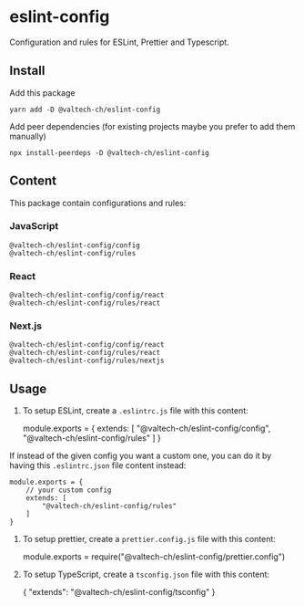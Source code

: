 # eslint-config

Configuration and rules for ESLint, Prettier and Typescript.

## Install

Add this package

    yarn add -D @valtech-ch/eslint-config

Add peer dependencies (for existing projects maybe you prefer to add them manually)

    npx install-peerdeps -D @valtech-ch/eslint-config

## Content

This package contain configurations and rules:

### JavaScript

    @valtech-ch/eslint-config/config
    @valtech-ch/eslint-config/rules

### React

    @valtech-ch/eslint-config/config/react
    @valtech-ch/eslint-config/rules/react

### Next.js

    @valtech-ch/eslint-config/config/react
    @valtech-ch/eslint-config/rules/react
    @valtech-ch/eslint-config/rules/nextjs

## Usage

1. To setup ESLint, create a `.eslintrc.js` file with this content:

    module.exports = {
        extends: [
            "@valtech-ch/eslint-config/config",
            "@valtech-ch/eslint-config/rules"
        ]
    }

If instead of the given config you want a custom one, you can do it by having this `.eslintrc.json` file content instead:

    module.exports = {
        // your custom config
        extends: [
            "@valtech-ch/eslint-config/rules"
        ]
    }

1. To setup prettier, create a `prettier.config.js` file with this content:

    module.exports = require("@valtech-ch/eslint-config/prettier.config")

1. To setup TypeScript, create a `tsconfig.json` file with this content:

    { "extends": "@valtech-ch/eslint-config/tsconfig" }

